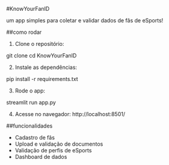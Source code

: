 #KnowYourFanID

um app simples para coletar e validar dados de fâs de eSports!

##como rodar

1. Clone o repositório:

git clone cd KnowYourFanID

2. Instale as dependências:

pip install -r requirements.txt

3. Rode o app:

streamlit run app.py

4. Acesse no navegador:
http://localhost:8501/

##funcionalidades

- Cadastro de fãs
- Upload e validação de documentos
- Validação de perfis de eSports
- Dashboard de dados
